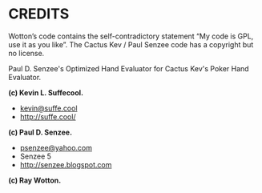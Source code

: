 # CREDITS

Wotton’s code contains the self-contradictory statement “My code is GPL, use it as you like”. The Cactus Kev / Paul Senzee code has a copyright but no license.

Paul D. Senzee's Optimized Hand Evaluator for Cactus Kev's Poker Hand Evaluator.

**(c) Kevin L. Suffecool.**
- kevin@suffe.cool
- http://suffe.cool/

**(c) Paul D. Senzee.**
- psenzee@yahoo.com
- Senzee 5
- http://senzee.blogspot.com

**(c) Ray Wotton.**
